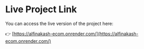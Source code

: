 # Live Project Link

You can access the live version of the project here:

👉 [https://alfinakash-ecom.onrender.com/](https://alfinakash-ecom.onrender.com/)



